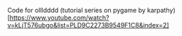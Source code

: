 Code for ollldddd      (tutorial series on pygame by karpathy)[https://www.youtube.com/watch?v=kLjT576ubgo&list=PLD9C2273B9549F1C8&index=2]
